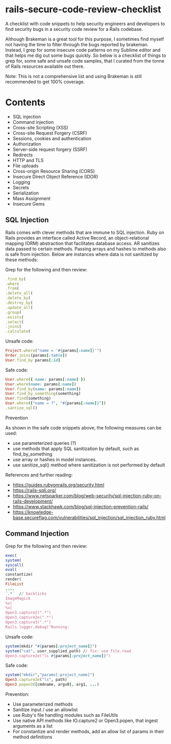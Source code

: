 # rails-secure-code-review-checklist
A checklist with code snippets to help security engineers and developers to find security bugs in a security code review for a Rails codebase. 

Although Brakeman is a great tool for this purpose, I sometimes find myself not having the time to filter through the bugs reported by brakeman. Instead, I grep for some insecure code patterns on my Sublime editor and that helps me dig out some bugs quickly. So below is a checklist of things to grep for, some safe and unsafe code samples, that I curated from the tonne of Rails resources available out there.

Note: This is not a comprehensive list and using Brakeman is still recommended to get 100% coverage. 

# Contents
- SQL injection
- Command injection
- Cross-site Scripting (XSS)
- Cross-site Request Forgery (CSRF)
- Sessions, cookies and authentication
- Authorization
- Server-side request forgery (SSRF)
- Redirects
- HTTP and TLS
- File uploads
- Cross-origin Resource Sharing (CORS)
- Insecure Direct Object Reference (IDOR)
- Logging
- Secrets
- Serialization
- Mass Assignment
- Insecure Gems

## SQL Injection

Rails comes with clever methods that are immune to SQL injection. Ruby on Rails provides an interface called Active Record, an object-relational mapping (ORM) abstraction that facilitates database access. AR sanitizes data passed to certain methods. Passing arrays and hashes to methods also is safe from injection. Below  are instances where data is not sanitized by these methods:

Grep for the following and then review:

```ruby 
.find_by(
.where
.from(
.delete_all(
.delete_by(
.destroy_by(
.update_all(
.group(
.exists(
.select(
.joins(
.calculate(
```

Unsafe code:

```ruby
Project.where("name = '#{params[:name]}'")
Order.joins(params[:table])
User.find_by params[:id]

```

Safe code:

```ruby
User.where({ name: params[:name] })
User.where(name: params[:name])
User.find_by(name: params[:name])
User.find_by_something(something)
User.find(something)
User.where(["name = ?", "#{params[:name]}"])
.santize_sql()
```

Prevention

As shown in the safe code snippets above, the following measures can be used:
- use parameterized queries (?)
- use methods that apply SQL sanitization by default, such as find_by_something
- use array or hashes in model instances. 
- use sanitize_sql() method where sanitization is not performed by default

References and further reading: 
- https://guides.rubyonrails.org/security.html
- https://rails-sqli.org/
- https://www.netsparker.com/blog/web-security/sql-injection-ruby-on-rails-development/
- https://www.stackhawk.com/blog/sql-injection-prevention-rails/
- https://knowledge-base.secureflag.com/vulnerabilities/sql_injection/sql_injection_ruby.html


## Command Injection

Grep for the following and then review:

```ruby
exec(
system(
syscall(
eval(
constantize(
render(
FileList
....
`.*`  // backticks
ImageMagick
%x(
%x[
Open3.capture2(".*")
Open3.capture2e(".*")
Open3.capture3(".*")
Rails.logger.debug("Running:
```

Unsafe code:

```ruby
system(mkdir "#{params[:project_name]}")
system("cat", user_supplied_path) // fix: use file.read 
Open3.capture2e("ls #{params[:project_name]}")
```

Safe code:

```ruby
system("mkdir","params[:project_name]")
Open3.capture2e("ls", path)
Open3.popen3([cmdname, argv0], arg1, ...)
```

Prevention:

- Use parameterized methods
- Sanitize input / use an allowlist
- use Ruby's file handling modules such as FileUtils
- Use native API methods like IO.capture2 or Open3.popen, that ingest arguments as a list
- For constantize and render methods, add an allow list of params in their method definitions






